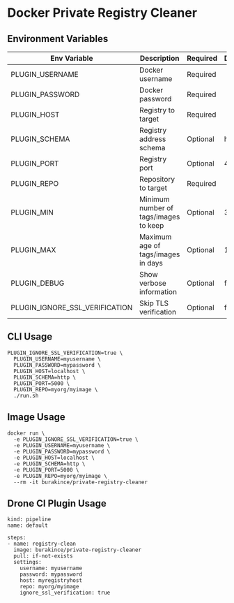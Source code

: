 # Docker Private Registry Cleaner

## Environment Variables

| Env Variable                   | Description                           | Required | Default |
| ------------------------------ | ------------------------------------- | -------- | ------- |
| PLUGIN_USERNAME                | Docker username                       | Required |         |
| PLUGIN_PASSWORD                | Docker password                       | Required |         |
| PLUGIN_HOST                    | Registry to target                    | Required |         |
| PLUGIN_SCHEMA                  | Registry address schema               | Optional | https   |
| PLUGIN_PORT                    | Registry port                         | Optional | 443     |
| PLUGIN_REPO                    | Repository to target                  | Required |         |
| PLUGIN_MIN                     | Minimum number of tags/images to keep | Optional | 3       |
| PLUGIN_MAX                     | Maximum age of tags/images in days    | Optional | 15      |
| PLUGIN_DEBUG                   | Show verbose information              | Optional | false   |
| PLUGIN_IGNORE_SSL_VERIFICATION | Skip TLS verification                 | Optional | false   |

## CLI Usage

```
PLUGIN_IGNORE_SSL_VERIFICATION=true \
  PLUGIN_USERNAME=myusername \
  PLUGIN_PASSWORD=mypassword \
  PLUGIN_HOST=localhost \
  PLUGIN_SCHEMA=http \
  PLUGIN_PORT=5000 \
  PLUGIN_REPO=myorg/myimage \
  ./run.sh
```

## Image Usage

```
docker run \
  -e PLUGIN_IGNORE_SSL_VERIFICATION=true \
  -e PLUGIN_USERNAME=myusername \
  -e PLUGIN_PASSWORD=mypassword \
  -e PLUGIN_HOST=localhost \
  -e PLUGIN_SCHEMA=http \
  -e PLUGIN_PORT=5000 \
  -e PLUGIN_REPO=myorg/myimage \
  --rm -it burakince/private-registry-cleaner
```

## Drone CI Plugin Usage

```
kind: pipeline
name: default

steps:
- name: registry-clean
  image: burakince/private-registry-cleaner
  pull: if-not-exists
  settings:
    username: myusername
    password: mypassword
    host: myregistryhost
    repo: myorg/myimage
    ignore_ssl_verification: true
```
